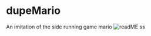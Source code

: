 # dupeMario
An imitation of the side running game mario
![readME ss](https://user-images.githubusercontent.com/106096161/214327175-c4f863d8-c3df-4a7b-b7b3-a4e76a44239e.png)
